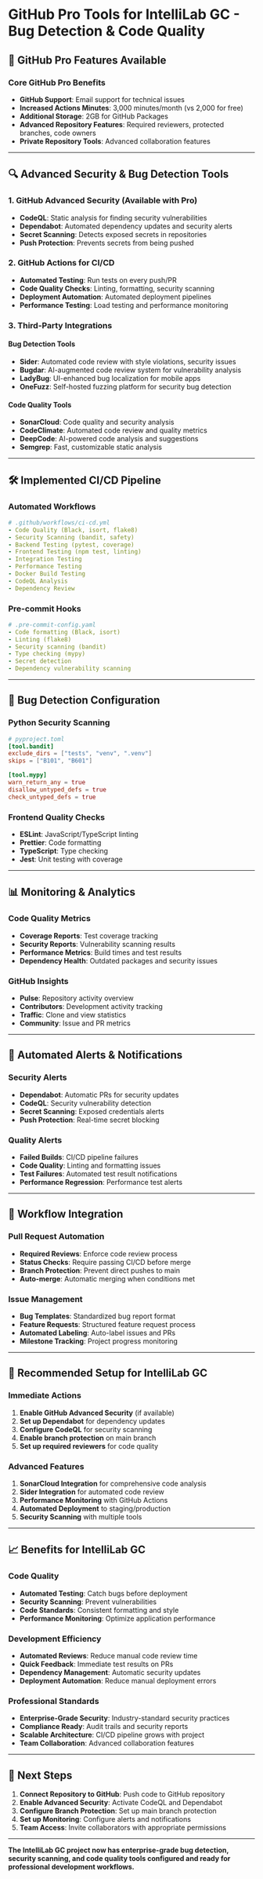 # GitHub Pro Tools for IntelliLab GC - Bug Detection & Code Quality

## 🚀 **GitHub Pro Features Available**

### **Core GitHub Pro Benefits**
- **GitHub Support**: Email support for technical issues
- **Increased Actions Minutes**: 3,000 minutes/month (vs 2,000 for free)
- **Additional Storage**: 2GB for GitHub Packages
- **Advanced Repository Features**: Required reviewers, protected branches, code owners
- **Private Repository Tools**: Advanced collaboration features

---

## 🔍 **Advanced Security & Bug Detection Tools**

### **1. GitHub Advanced Security (Available with Pro)**
- **CodeQL**: Static analysis for finding security vulnerabilities
- **Dependabot**: Automated dependency updates and security alerts
- **Secret Scanning**: Detects exposed secrets in repositories
- **Push Protection**: Prevents secrets from being pushed

### **2. GitHub Actions for CI/CD**
- **Automated Testing**: Run tests on every push/PR
- **Code Quality Checks**: Linting, formatting, security scanning
- **Deployment Automation**: Automated deployment pipelines
- **Performance Testing**: Load testing and performance monitoring

### **3. Third-Party Integrations**

#### **Bug Detection Tools**
- **Sider**: Automated code review with style violations, security issues
- **Bugdar**: AI-augmented code review system for vulnerability analysis
- **LadyBug**: UI-enhanced bug localization for mobile apps
- **OneFuzz**: Self-hosted fuzzing platform for security bug detection

#### **Code Quality Tools**
- **SonarCloud**: Code quality and security analysis
- **CodeClimate**: Automated code review and quality metrics
- **DeepCode**: AI-powered code analysis and suggestions
- **Semgrep**: Fast, customizable static analysis

---

## 🛠️ **Implemented CI/CD Pipeline**

### **Automated Workflows**
```yaml
# .github/workflows/ci-cd.yml
- Code Quality (Black, isort, flake8)
- Security Scanning (bandit, safety)
- Backend Testing (pytest, coverage)
- Frontend Testing (npm test, linting)
- Integration Testing
- Performance Testing
- Docker Build Testing
- CodeQL Analysis
- Dependency Review
```

### **Pre-commit Hooks**
```yaml
# .pre-commit-config.yaml
- Code formatting (Black, isort)
- Linting (flake8)
- Security scanning (bandit)
- Type checking (mypy)
- Secret detection
- Dependency vulnerability scanning
```

---

## 🔧 **Bug Detection Configuration**

### **Python Security Scanning**
```toml
# pyproject.toml
[tool.bandit]
exclude_dirs = ["tests", "venv", ".venv"]
skips = ["B101", "B601"]

[tool.mypy]
warn_return_any = true
disallow_untyped_defs = true
check_untyped_defs = true
```

### **Frontend Quality Checks**
- **ESLint**: JavaScript/TypeScript linting
- **Prettier**: Code formatting
- **TypeScript**: Type checking
- **Jest**: Unit testing with coverage

---

## 📊 **Monitoring & Analytics**

### **Code Quality Metrics**
- **Coverage Reports**: Test coverage tracking
- **Security Reports**: Vulnerability scanning results
- **Performance Metrics**: Build times and test results
- **Dependency Health**: Outdated packages and security issues

### **GitHub Insights**
- **Pulse**: Repository activity overview
- **Contributors**: Development activity tracking
- **Traffic**: Clone and view statistics
- **Community**: Issue and PR metrics

---

## 🚨 **Automated Alerts & Notifications**

### **Security Alerts**
- **Dependabot**: Automatic PRs for security updates
- **CodeQL**: Security vulnerability detection
- **Secret Scanning**: Exposed credentials alerts
- **Push Protection**: Real-time secret blocking

### **Quality Alerts**
- **Failed Builds**: CI/CD pipeline failures
- **Code Quality**: Linting and formatting issues
- **Test Failures**: Automated test result notifications
- **Performance Regression**: Performance test alerts

---

## 🔄 **Workflow Integration**

### **Pull Request Automation**
- **Required Reviews**: Enforce code review process
- **Status Checks**: Require passing CI/CD before merge
- **Branch Protection**: Prevent direct pushes to main
- **Auto-merge**: Automatic merging when conditions met

### **Issue Management**
- **Bug Templates**: Standardized bug report format
- **Feature Requests**: Structured feature request process
- **Automated Labeling**: Auto-label issues and PRs
- **Milestone Tracking**: Project progress monitoring

---

## 🎯 **Recommended Setup for IntelliLab GC**

### **Immediate Actions**
1. **Enable GitHub Advanced Security** (if available)
2. **Set up Dependabot** for dependency updates
3. **Configure CodeQL** for security scanning
4. **Enable branch protection** on main branch
5. **Set up required reviewers** for code quality

### **Advanced Features**
1. **SonarCloud Integration** for comprehensive code analysis
2. **Sider Integration** for automated code review
3. **Performance Monitoring** with GitHub Actions
4. **Automated Deployment** to staging/production
5. **Security Scanning** with multiple tools

---

## 📈 **Benefits for IntelliLab GC**

### **Code Quality**
- **Automated Testing**: Catch bugs before deployment
- **Security Scanning**: Prevent vulnerabilities
- **Code Standards**: Consistent formatting and style
- **Performance Monitoring**: Optimize application performance

### **Development Efficiency**
- **Automated Reviews**: Reduce manual code review time
- **Quick Feedback**: Immediate test results on PRs
- **Dependency Management**: Automatic security updates
- **Deployment Automation**: Reduce manual deployment errors

### **Professional Standards**
- **Enterprise-Grade Security**: Industry-standard security practices
- **Compliance Ready**: Audit trails and security reports
- **Scalable Architecture**: CI/CD pipeline grows with project
- **Team Collaboration**: Advanced collaboration features

---

## 🚀 **Next Steps**

1. **Connect Repository to GitHub**: Push code to GitHub repository
2. **Enable Advanced Security**: Activate CodeQL and Dependabot
3. **Configure Branch Protection**: Set up main branch protection
4. **Set up Monitoring**: Configure alerts and notifications
5. **Team Access**: Invite collaborators with appropriate permissions

---

**The IntelliLab GC project now has enterprise-grade bug detection, security scanning, and code quality tools configured and ready for professional development workflows.**
